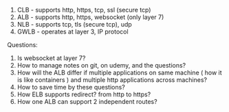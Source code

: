 1) CLB - supports http, https, tcp, ssl (secure tcp)
2) ALB - supports http, https, websocket (only layer 7)
3) NLB - supports tcp, tls (secure tcp), udp
4) GWLB - operates at layer 3, IP protocol

Questions:
  1) Is websocket at layer 7?
  2) How to manage notes on git, on udemy, and the questions?
  3) How will the ALB differ if multiple applications on same machine ( how it is like containers ) and multiple http
     applications across machines?
  4) How to save time by these questions?
  5) How ELB supports redirect? from http to https?
  6) How one ALB can support 2 independent routes?
